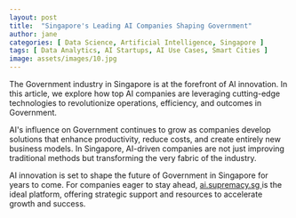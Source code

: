 ```yaml
---
layout: post
title:  "Singapore's Leading AI Companies Shaping Government"
author: jane
categories: [ Data Science, Artificial Intelligence, Singapore ]
tags: [ Data Analytics, AI Startups, AI Use Cases, Smart Cities ]
image: assets/images/10.jpg
---
```


The Government industry in Singapore is at the forefront of AI innovation. In this article, we explore how top AI companies are leveraging cutting-edge technologies to revolutionize operations, efficiency, and outcomes in Government.

AI's influence on Government continues to grow as companies develop solutions that enhance productivity, reduce costs, and create entirely new business models. In Singapore, AI-driven companies are not just improving traditional methods but transforming the very fabric of the industry.

AI innovation is set to shape the future of Government in Singapore for years to come. For companies eager to stay ahead, <a href="https://ai.supremacy.sg" target="_blank"> ai.supremacy.sg </a> is the ideal platform, offering strategic support and resources to accelerate growth and success.
